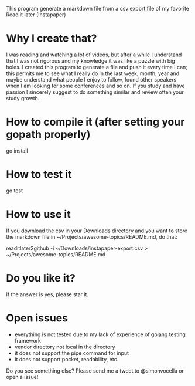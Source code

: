This program generate a markdown file from a csv export file of my favorite Read it later (Instapaper)

# Why I create that?
I was reading and watching a lot of videos, but after a while I understand that I was not rigorous and my knowledge it was like a puzzle with big holes. I created this program to generate a file and push it every time I can; this permits me to see what I really do in the last week, month, year and maybe understand what people I enjoy to follow, found other speakers when I am looking for some conferences and so on.
If you study and have passion I sincerely suggest to do something similar and review often your study growth.

# How to compile it (after setting your gopath properly)
go install

# How to test it
go test

# How to use it
If you download the csv in your Downloads directory and you want to store the markdown file in ~/Projects/awesome-topics/README.md, do that:

readitlater2github -i ~/Downloads/instapaper-export.csv > ~/Projects/awesome-topics/README.md

# Do you like it?
If the answer is yes, please star it.

# Open issues

* everything is not tested due to my lack of experience of golang testing framework
* vendor directory not local in the directory
* it does not support the pipe command for input
* it does not support pocket, readability, etc.

Do you see something else? Please send me a tweet to @simonvocella or open a issue!
